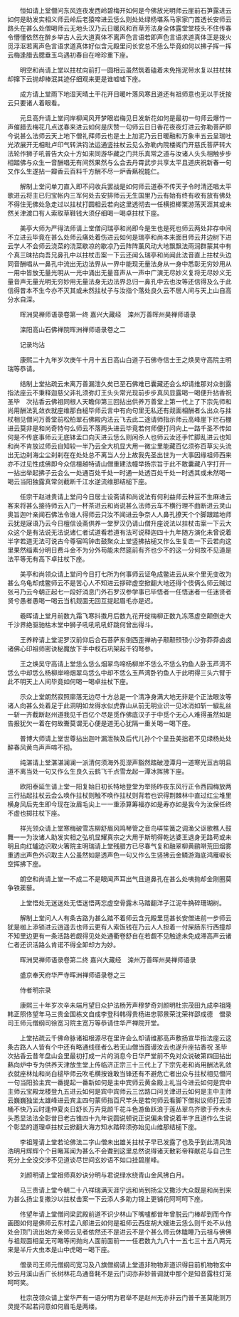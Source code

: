 <!-- { "loadSidebar": true } -->
　　恒如请上堂僧问东风连夜发西岭碧梅开如何是今佛放光明师云崖前石笋露进云如何是助发实相义师云岭后老猿啼进云恁么则处处绿杨堪系马家家门首透长安师云路头在甚么处僧喝师云无地头汉乃云日暖风和百草芳法身全体露堂堂枝头不住传春令懵懂依然在醉乡举古人云大道真体不离声色言语若即声色言语求道真体正是拨火觅浮沤若离声色言语求道真体好似含元殿里问长安总不恁么毕竟如何以拂子挥一挥云梅逢腊去腮垂玉鸟遇初春自在啼珍重下座。

　　明空和尚请上堂以拄杖向前打一圆相云虽然筑着磕着未免拖泥带水复以拄杖抹却撺下云抛却棒泯其迹仔细观来更是谁嘘嘘下座。

　　成方请上堂雨下地湿天晴土干花开日暖叶落风寒且道还有祖师意也无以手抚按云只要诸人着眼看。

　　元旦高升请上堂问岸柳闻风开梦眼岩梅见日发新花如何是最初一句师云爆竹一声催腊去梅花几点送春来进云如何是庆赞一句师云日日香花夜夜灯进云弥勒菩萨即今说甚么法师云天上地下僧礼拜师云也是土上加泥乃云日暖融和万象丰五云呈瑞吐光浓展开无相毗卢印气转洪钧法运通竖拄杖云见么弥勒内院楼阁门开慈氏菩萨转大法轮作狮子吼普告大众十方如来同游华藏之门共乐真常之道与汝诸人头头相触步步相踏佛与众生一音酬唱无有间然果然与么会去丹霄武步共享太平且道庆祝新春一句又作么生遂拈一瓣香云百料千方酬不尽一炉香爇祝能仁。

　　解制上堂问单刀直入即不问收兵罢战是如何师云道泰不传天子令时清还唱太平歌进云将主已归宝帐内三军何处去安排师云无生国里乃云有始有终有收有放有佛处不得住无佛处急走过以拄杖打圆相云若向这里透彻去一任横担楖栗游荡天涯其或未然关津渡口有人索取草鞋钱大须仔细喝一喝卓拄杖下座。

　　美亭大师为严得法师请上堂僧问瑞亭和尚即今是生也是死也师云两处非存中间不立进云毕竟在甚么处师云痛处着伤进云如何是瑞亭和尚本来面目师云井边树下进云学人不会师云浇菜的浇菜歇凉的歇凉乃云阵阵薰风动大地飘飘法雨润群蒙其中有个真三昧拈向吾兄鼻孔中以拄杖击案一下云还闻么瑞亭和尚闻此法音直上拄杖头边同音酬唱从一鼻孔中流出无边法界从一界中能现无量法身从一身中悉彰无穷妙用从一用中皆放无量光明从一光中涌出无量音声从一声中广演无尽妙义复将无尽妙义无量音声无量光明无穷妙用无量法身无边法界总归一鼻孔中去也汝等还信得及么于此信得昔本不生今亦不灭其或未然拄杖子与汝指个落处良久云不居人间与天上山自高分水自深。

　　晖洲旲禅师语录卷第一终
嘉兴大藏经　滦州万善晖州昊禅师语录


　　滦阳高山石佛禅院晖洲禅师语录卷之二

　　记录均沾

　　康熙二十九年岁次庚午十月十五日高山白道子石佛寺信士王之焕吴守高院主明瑞等恭请。

　　结制上堂拈疏云未离万善漏泄久矣已至石佛难已囊藏还会么却请维那对众剖露指法座云不秉释迦慈父非礼须弥灯王头头常光现前步步真风显露喝一喝便升拈香祝
圣毕　次拈香云佛祖同根人天瞻仰第三回拈出供养万善堂上第一代上了下宗先师和尚用酬法乳敛衣就座维那白槌毕师云言中有向句里无私还有觌面相酬者么出众与拄杖相见僧问万善堂前松柏翠石佛殿内法云飞去此二途请师指示师云高峰崖下烂石棚进云莫非是和尚奇特句么师云不落两头进云毕竟若何师便打问向上一路千圣不传如何是不传底事师云无底钵盂口向天进云恁么则闲杀人也师云汝还手忙脚乱进云也知和尚不肯放过师云自知较一半乃云全大机显大用一微尘里能藏百亿须弥百草尖头流出无边刹海尘尘刹刹在在处处总不离当人分上故我先圣出世为一大事因缘祖师西来亦不过见性成佛即今众信檀越特请山僧重建法幢举扬宗旨于此不敢囊藏八字打开一一拈出举起拂子云会么一处通百处千处一时通一处透百处千处一时透其或未然喝一喝云当阳独露真常剑截断千江水逆流维那结槌下座。

　　任宗干赵进贵请上堂问今日居士设斋请和尚说法有何利益师云种豆不生麻进云客来将甚么接待师云入门一杯茶进云和尚说甚么法师云车不横行理不曲断进云灵山奥旨迦叶亲闻石佛法令谁人得师云只汝不闻进云争奈人人鼻孔撩天个个脚跟踏地师云犹是寐语乃云今日檀信设斋供养一堂罗汉仍请山僧升座说法以拄杖击案一下云大众这个是有法说无法说诸仁者试道看若道有法可说释迦四十九年随方演化未曾说着半字若道无法可说古今尊宿鸣钟击鼓聚众上堂竖拂拈槌又作么生复击一下云若向这里果然缁素分明日费斗金不为分外苟能未然筵前有齐也少不的这一分何故不见道是法平等无有高下卓拄杖下座。

　　美亭和尚领众请上堂问今日打七所为何事师云证龟成鳖进云从来个里无变改为甚么乌龟却成鳖师云不是苦心人不知进云拶碎虚空掀翻大地还得个伎俩么师云贼过张弓乃云今朝正起七一段好消息门外石罗汉参学事已毕悟者一任悟迷者一任迷贤者贤兮愚者愚喝一喝云当机觌面无回互提起眉毛亦是迟。

　　羲晖请上堂月前数九霜飞寒抖擞月后数九花开绽梅柳正数九冻落虚空颠倒走大千沙界绝驱驰枯木堂中狮子吼吼吼吼虾跳何曾出得斗。

　　王养粹请上堂泥罗汉前仰后合石菩萨东倒西歪禅衲子颟颟顸顸小沙弥莽莽卤卤诸佛心印祖师密诀秘魔放下手中杈石巩架起千钧弩参。

　　王之焕吴守高请上堂恁么恁么烟翠鸟啼杨柳岸不恁么不恁么钓鱼人卧玉芦湾不恁么中却恁么杨柳岸啼烟翠鸟恁么中却不恁么玉芦湾卧钓鱼人于此明得三头六臂于此不明天上人间毕竟如何喝一喝卓拄杖下座。

　　示众上堂朗然寂照廓落无边尽十方总是一个清净身满大地无非是个正法眼汝等诸人向甚么处着足于此洞明如龙得水似虎靠山从前无明业识一见冰消如斩一綟乱丝一斩一齐截断赵州道我见千百亿个尽是觅作佛底汉子于中觅个无心人难得虽然如是告报犹欠一着在何故聻莫谓无心便是道无心犹隔一重关喝一喝下座。

　　普博大师请上堂世尊拈出迦叶漏泄殃及后代儿孙个个呈丑美拙君不见绿杨处处醉春风黄鸟声声啼不彻。

　　纯湛请上堂湛湛澜澜一派清何须海外觅濴声豁然踏破澄潭月一道寒光亘古明且道不离当处一句又作么生良久云鹤飞千点雪龙起一潭冰挥拂下座。

　　欧阳泰延生请上堂一阳复始日初长特地登堂为举扬昨夜东风行正令西园梅放两三行拈起拄杖云会么唤作拄杖则触不唤作拄杖则背若也识得荆棘林中直过红尘堆里横身风后先生即今现在汝眉毛尖上一一重添算筹福亦如是寿亦如是我今为汝保任终不虚也掷拄杖下座。

　　祥光领众请上堂寒梅破雪冻柳舒眉风鸣琴管之音鸟哢笙簧之调渔父讴歌樵人鼓舞一一为汝诸人助发实相之弘机显耀真宗之大用于斯明得乾达婆王退身无路苟或未明且向红罏边识取火箸院主明瑞请上堂残腊方已尽春气复和融翠柳黄鹂啭荒田烟雾重透出声色外识取主人公虽然如是透声色一句又作么生竖拂云金鳞游海底鸿雁唳长空挥拂下座。

　　朗空和尚请上堂一不成二不是眼闻声耳出气且道鼻孔在甚么处咦抛却金刚圈莫争铁蒺藜。

　　上堂悟处无迷迷处无悟迷悟两忘虚空骨露木马踏翻洋子江泥牛捔碎珊瑚树。

　　解制上堂问人人有条古路为甚么踏不着师云含元殿里觅甚长安僧进前一步师云犹是枷上添锁进云逍遥去也师云更有人索饭钱在乃云人人担着一付屎肠东行西撞却不知里边更有一条活路若觑得见处处通衢卷舒自在若觑不见触途未免成滞高声云诸仁者还识活路么肯诺不得全卸却方为妙。

　　晖洲旲禅师语录卷第二终
嘉兴大藏经　滦州万善晖州昊禅师语录


　　盛京奉天府华严寺晖洲禅师语录卷之三

　　侍者明宗录

　　康熙三十年岁次辛未端月望日众护法杨芳声穆梦奇刘颜明杜宗茂田九成李祖隆韩正照佟望年马三贵金国栋文自成李登科韩得贵杨进忠郭景荣沈荣祥邵成德　僧录司王师元僧纲司徐宽习院主宽万等恭请住华严禅院开堂。

　　上堂拈疏云千佛命脉诸祖根源尽在里许会么却请维那高声敷扬宣毕指法座云这条古路人人皆有个中还有略通线径者么若无山僧当面谩汝去也遂升座拈香祝
圣毕次拈香云昔年盘山会里最初打成一片的消息今日华严堂前不免对众说破第四回拈出爇向炉中专为供养天津放生堂上传临济正宗三十三代上了下宗先老和尚用酬法乳敛衣就座林灿和尚白槌毕师云吹毛横按谁敢当锋还有不避危亡者出众与拄杖相见僧问一句当阳验主宾一番提起一番新如何是主中宾师云黄金殿上礼当今进云如何是宾中主师云宝殿龙楼登九五进云如何是宾中宾师云三岔路口问关津进云如何是主中主师云巍巍独坐太雄峰进云宾主四句蒙师指百尺竿头是若何师云看脚下僧拟议师打云漆桶不快乃云时逢仲夏炎日舒长万卉竞颜千花斗色游鱼跃浪于莲丛翠鸟齐歌于乔木头头悉显法法全彰昔日老古锥四十九年说圆说顿说正说偏未曾说着半字且道作么生说个彰显的道理卓拄杖云掀翻大海方知水踏碎须弥始见山维那结槌下座。

　　李祖隆请上堂若论佛法二字山僧未出雄关拄杖子早已发露了也及乎到此清风浩浩明月辉辉个个目睹耳闻为甚么不会聻到这里总然说得诸天散彩帝释献花与自己生死分上全没交涉不见道谈尽世间玄妙语不如口挂碧崖峰。

　　刘颜明请上堂祖师真妙诀分明与君说绿水绕青山金风拂白月。

　　马三贵请上堂今朝二十八祥瑞满天涯宁远和尚到扬尘又撒沙大众既是和尚到来为甚么扬尘复撒沙以拄杖击案一下云添人多助力锦上更铺花阿呵呵下座。

　　佟望年请上堂僧问梁武殿前道不识少林山下嘴嚧都昔年曾脱云门棒却到而今作画图如何是佛师云东村孟八郎进云如何是祖师云西庄胡大嫂进云恁么则千处不从他处会顶门流出始方亲师云见者依然还不是进云不是个甚么师云休瞌睡乃云祖与佛佛与祖觌面相呈无可睹等闲抛向人面前面前一一任君数九九八十一五七三十五八两元来是半斤大虫本是山中虎喝一喝下座。

　　僧录司王师元僧纲司宽习及八旗僧纲请上堂道非物物非道识得目前机物物玄中妙云月溪山舌广长树林花鸟通音耗不是云门词亦非妙普调就中那个是知音露柱灯笼呵呵笑。

　　杜宗茂领众请上堂华严有一语分明为君举不是赵州无亦非云门普千圣莫能测万灵提不起若问意如何眉毛是两缕。

